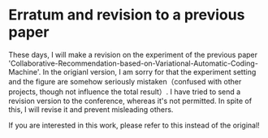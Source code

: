 # Erratum and revision to a previous paper
These days, I will make a revision on the experiment of the previous paper 'Collaborative-Recommendation-based-on-Variational-Automatic-Coding-Machine'. In the origianl version, I am sorry for that the experiment setting and the figure are somehow seriously mistaken（confused with other projects, though not influence the total result）. I have tried to send a revision version to the conference, whereas it's not permitted. In spite of this, I will revise it and prevent misleading others.

If you are interested in this work, please refer to this instead of the original!
